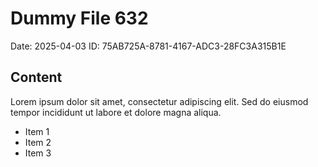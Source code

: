 # Dummy File 632

Date: 2025-04-03
ID: 75AB725A-8781-4167-ADC3-28FC3A315B1E

## Content

Lorem ipsum dolor sit amet, consectetur adipiscing elit.
Sed do eiusmod tempor incididunt ut labore et dolore magna aliqua.

* Item 1
* Item 2
* Item 3

